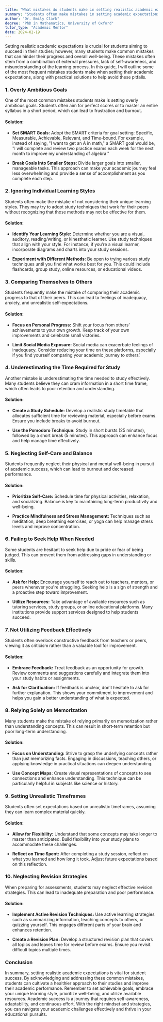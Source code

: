 ```yaml
---
title: "What mistakes do students make in setting realistic academic expectations?"
summary: "Students often make mistakes in setting academic expectations, such as overly ambitious goals and misunderstanding their learning process."
author: "Dr. Emily Clark"
degree: "PhD in Mathematics, University of Oxford"
tutor_type: "Academic Mentor"
date: 2024-02-19
---
```


Setting realistic academic expectations is crucial for students aiming to succeed in their studies; however, many students make common mistakes that can hinder their progress and overall well-being. These mistakes often stem from a combination of external pressures, lack of self-awareness, and misunderstanding of the learning process. In this guide, I will outline some of the most frequent mistakes students make when setting their academic expectations, along with practical solutions to help avoid these pitfalls.

### 1. **Overly Ambitious Goals**

One of the most common mistakes students make is setting overly ambitious goals. Students often aim for perfect scores or to master an entire syllabus in a short period, which can lead to frustration and burnout.

#### **Solution:**
- **Set SMART Goals:** Adopt the SMART criteria for goal setting: Specific, Measurable, Achievable, Relevant, and Time-bound. For example, instead of saying, "I want to get an A in math," a SMART goal would be, "I will complete and review two practice exams each week for the next month to improve my understanding of algebra."
  
- **Break Goals Into Smaller Steps:** Divide larger goals into smaller, manageable tasks. This approach can make your academic journey feel less overwhelming and provide a sense of accomplishment as you complete each step.

### 2. **Ignoring Individual Learning Styles**

Students often make the mistake of not considering their unique learning styles. They may try to adopt study techniques that work for their peers without recognizing that those methods may not be effective for them.

#### **Solution:**
- **Identify Your Learning Style:** Determine whether you are a visual, auditory, reading/writing, or kinesthetic learner. Use study techniques that align with your style. For instance, if you’re a visual learner, incorporate diagrams and charts into your study sessions.

- **Experiment with Different Methods:** Be open to trying various study techniques until you find what works best for you. This could include flashcards, group study, online resources, or educational videos.

### 3. **Comparing Themselves to Others**

Students frequently make the mistake of comparing their academic progress to that of their peers. This can lead to feelings of inadequacy, anxiety, and unrealistic self-expectations.

#### **Solution:**
- **Focus on Personal Progress:** Shift your focus from others’ achievements to your own growth. Keep track of your own improvements and celebrate small victories.

- **Limit Social Media Exposure:** Social media can exacerbate feelings of inadequacy. Consider reducing your time on these platforms, especially if you find yourself comparing your academic journey to others’.

### 4. **Underestimating the Time Required for Study**

Another mistake is underestimating the time needed to study effectively. Many students believe they can cram information in a short time frame, which often leads to poor retention and understanding.

#### **Solution:**
- **Create a Study Schedule:** Develop a realistic study timetable that allocates sufficient time for reviewing material, especially before exams. Ensure you include breaks to avoid burnout. 

- **Use the Pomodoro Technique:** Study in short bursts (25 minutes), followed by a short break (5 minutes). This approach can enhance focus and help manage time effectively.

### 5. **Neglecting Self-Care and Balance**

Students frequently neglect their physical and mental well-being in pursuit of academic success, which can lead to burnout and decreased performance.

#### **Solution:**
- **Prioritize Self-Care:** Schedule time for physical activities, relaxation, and socializing. Balance is key to maintaining long-term productivity and well-being.

- **Practice Mindfulness and Stress Management:** Techniques such as meditation, deep breathing exercises, or yoga can help manage stress levels and improve concentration.

### 6. **Failing to Seek Help When Needed**

Some students are hesitant to seek help due to pride or fear of being judged. This can prevent them from addressing gaps in understanding or skills.

#### **Solution:**
- **Ask for Help:** Encourage yourself to reach out to teachers, mentors, or peers whenever you're struggling. Seeking help is a sign of strength and a proactive step toward improvement.

- **Utilize Resources:** Take advantage of available resources such as tutoring services, study groups, or online educational platforms. Many institutions provide support services designed to help students succeed.

### 7. **Not Utilizing Feedback Effectively**

Students often overlook constructive feedback from teachers or peers, viewing it as criticism rather than a valuable tool for improvement.

#### **Solution:**
- **Embrace Feedback:** Treat feedback as an opportunity for growth. Review comments and suggestions carefully and integrate them into your study habits or assignments.

- **Ask for Clarification:** If feedback is unclear, don’t hesitate to ask for further explanation. This shows your commitment to improvement and helps you gain a better understanding of what is expected.

### 8. **Relying Solely on Memorization**

Many students make the mistake of relying primarily on memorization rather than understanding concepts. This can result in short-term retention but poor long-term understanding.

#### **Solution:**
- **Focus on Understanding:** Strive to grasp the underlying concepts rather than just memorizing facts. Engaging in discussions, teaching others, or applying knowledge in practical situations can deepen understanding.

- **Use Concept Maps:** Create visual representations of concepts to see connections and enhance understanding. This technique can be particularly helpful in subjects like science or history.

### 9. **Setting Unrealistic Timeframes**

Students often set expectations based on unrealistic timeframes, assuming they can learn complex material quickly.

#### **Solution:**
- **Allow for Flexibility:** Understand that some concepts may take longer to master than anticipated. Build flexibility into your study plans to accommodate these challenges.

- **Reflect on Time Spent:** After completing a study session, reflect on what you learned and how long it took. Adjust future expectations based on this reflection.

### 10. **Neglecting Revision Strategies**

When preparing for assessments, students may neglect effective revision strategies. This can lead to inadequate preparation and poor performance.

#### **Solution:**
- **Implement Active Revision Techniques:** Use active learning strategies such as summarizing information, teaching concepts to others, or quizzing yourself. This engages different parts of your brain and enhances retention.

- **Create a Revision Plan:** Develop a structured revision plan that covers all topics and leaves time for review before exams. Ensure you revisit difficult topics multiple times.

### Conclusion

In summary, setting realistic academic expectations is vital for student success. By acknowledging and addressing these common mistakes, students can cultivate a healthier approach to their studies and improve their academic performance. Remember to set achievable goals, embrace your unique learning style, prioritize well-being, and utilize available resources. Academic success is a journey that requires self-awareness, adaptability, and continuous effort. With the right mindset and strategies, you can navigate your academic challenges effectively and thrive in your educational pursuits.
    